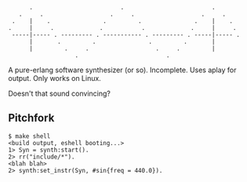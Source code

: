           .                         .                         .
       .     .                   .     .                   .     .
     .    |    .               .         .               .    |    .
    .     |     .             .           .             .     |     .
     -----|----- . --------- . ----------- . --------- . -----|----- .
          |       .         .               .         .       |
          |         .     .                   .     .         |
                       .                         .

A pure-erlang software synthesizer (or so). Incomplete. Uses aplay for output. Only works on Linux.

Doesn't that sound convincing?

## Pitchfork
    
    $ make shell
    <build output, eshell booting...>
    1> Syn = synth:start().
    2> rr("include/*").
    <blah blah>
    2> synth:set_instr(Syn, #sin{freq = 440.0}).
